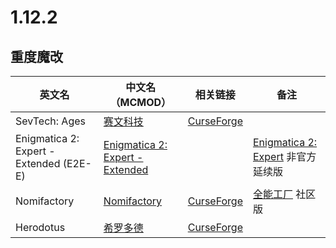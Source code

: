 # 1.12.2

## 重度魔改

| 英文名                                  | 中文名（MCMOD）                                                          | 相关链接                                                                 | 备注                                                                      |
| --------------------------------------- | ------------------------------------------------------------------------ | ------------------------------------------------------------------------ | ------------------------------------------------------------------------- |
| SevTech: Ages                           | [赛文科技](https://www.mcmod.cn/modpack/33.html)                         | [CurseForge](https://www.curseforge.com/minecraft/modpacks/sevtech-ages) |                                                                           |
| Enigmatica 2: Expert - Extended (E2E-E) | [Enigmatica 2: Expert - Extended](https://www.mcmod.cn/modpack/428.html) |                                                                          | [Enigmatica 2: Expert](https://www.mcmod.cn/modpack/23.html) 非官方延续版 |
| Nomifactory                             | [Nomifactory](https://www.mcmod.cn/modpack/367.html)                     | [CurseForge](https://www.curseforge.com/minecraft/modpacks/nomifactory)  | [全能工厂](https://www.mcmod.cn/modpack/126.html) 社区版                  |
| Herodotus                               | [希罗多德](https://www.mcmod.cn/modpack/257.html)                        | [CurseForge](https://www.curseforge.com/minecraft/modpacks/herodotus)    |                                                                           |
